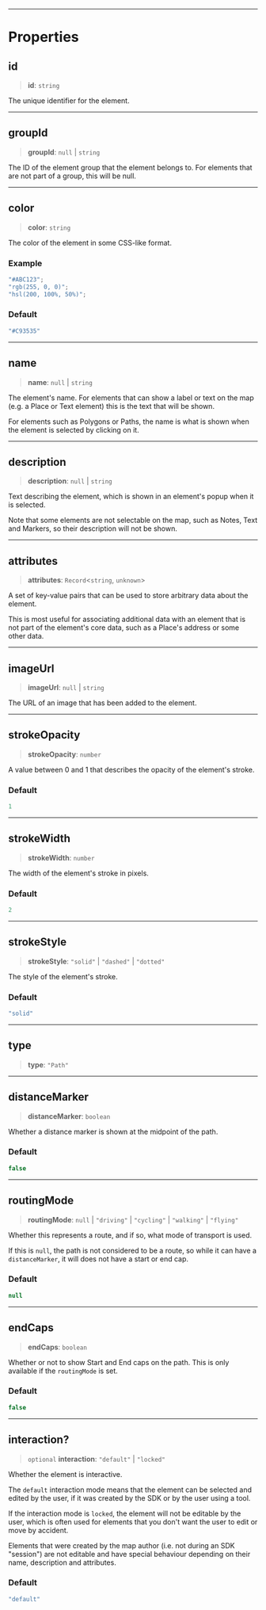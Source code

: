 ***

# Properties

## id

> **id**: `string`

The unique identifier for the element.

***

## groupId

> **groupId**: `null` | `string`

The ID of the element group that the element belongs to.
For elements that are not part of a group, this will be null.

***

## color

> **color**: `string`

The color of the element in some CSS-like format.

### Example

```typescript
"#ABC123";
"rgb(255, 0, 0)";
"hsl(200, 100%, 50%)";
```

### Default

```ts
"#C93535"
```

***

## name

> **name**: `null` | `string`

The element's name. For elements that can show a label or text on
the map (e.g. a Place or Text element) this is the text that will be shown.

For elements such as Polygons or Paths, the name is what is shown when
the element is selected by clicking on it.

***

## description

> **description**: `null` | `string`

Text describing the element, which is shown in an element's popup when it
is selected.

Note that some elements are not selectable on the map, such as Notes, Text
and Markers, so their description will not be shown.

***

## attributes

> **attributes**: `Record`<`string`, `unknown`>

A set of key-value pairs that can be used to store arbitrary data about the element.

This is most useful for associating additional data with an element that is not
part of the element's core data, such as a Place's address or some other
data.

***

## imageUrl

> **imageUrl**: `null` | `string`

The URL of an image that has been added to the element.

***

## strokeOpacity

> **strokeOpacity**: `number`

A value between 0 and 1 that describes the opacity of the element's stroke.

### Default

```ts
1
```

***

## strokeWidth

> **strokeWidth**: `number`

The width of the element's stroke in pixels.

### Default

```ts
2
```

***

## strokeStyle

> **strokeStyle**: `"solid"` | `"dashed"` | `"dotted"`

The style of the element's stroke.

### Default

```ts
"solid"
```

***

## type

> **type**: `"Path"`

***

## distanceMarker

> **distanceMarker**: `boolean`

Whether a distance marker is shown at the midpoint of the path.

### Default

```ts
false
```

***

## routingMode

> **routingMode**: `null` | `"driving"` | `"cycling"` | `"walking"` | `"flying"`

Whether this represents a route, and if so, what mode of transport
is used.

If this is `null`, the path is not considered to be a route, so while it
can have a `distanceMarker`, it will does not have a start or end cap.

### Default

```ts
null
```

***

## endCaps

> **endCaps**: `boolean`

Whether or not to show Start and End caps on the path. This is
only available if the `routingMode` is set.

### Default

```ts
false
```

***

## interaction?

> `optional` **interaction**: `"default"` | `"locked"`

Whether the element is interactive.

The `default` interaction mode means that the element can be selected and edited by
the user, if it was created by the SDK or by the user using a tool.

If the interaction mode is `locked`, the element will not be editable by the user,
which is often used for elements that you don't want the user to edit or move by
accident.

Elements that were created by the map author (i.e. not during an SDK "session") are
not editable and have special behaviour depending on their name, description and
attributes.

### Default

```ts
"default"
```
